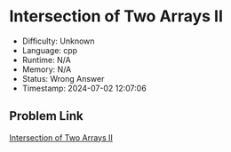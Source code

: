 # Intersection of Two Arrays II

- Difficulty: Unknown
- Language: cpp
- Runtime: N/A
- Memory: N/A
- Status: Wrong Answer
- Timestamp: 2024-07-02 12:07:06

## Problem Link
[Intersection of Two Arrays II](https://leetcode.com/problems/intersection-of-two-arrays-ii)

